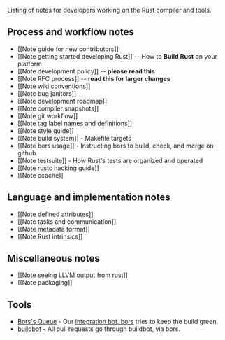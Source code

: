 Listing of notes for developers working on the Rust compiler and tools.

## Process and workflow notes

* [[Note guide for new contributors]]
* [[Note getting started developing Rust]] -- How to **Build Rust** on your platform
* [[Note development policy]] -- **please read this**
* [[Note RFC process]] -- **read this for larger changes**
* [[Note wiki conventions]]
* [[Note bug janitors]]
* [[Note development roadmap]]
* [[Note compiler snapshots]]
* [[Note git workflow]]
* [[Note tag label names and definitions]]
* [[Note style guide]]
* [[Note build system]] - Makefile targets
* [[Note bors usage]] - Instructing bors to build, check, and merge on github
* [[Note testsuite]] - How Rust's tests are organized and operated
* [[Note rustc hacking guide]]
* [[Note ccache]]

## Language and implementation notes

* [[Note defined attributes]]
* [[Note tasks and communication]]
* [[Note metadata format]]
* [[Note Rust intrinsics]]

## Miscellaneous notes

* [[Note seeing LLVM output from rust]]
* [[Note packaging]]

## Tools

* [Bors's Queue](http://buildbot.rust-lang.org/bors/bors.html) - Our [integration bot, bors](https://github.com/bors) tries to keep the build green.
* [buildbot](http://buildbot.rust-lang.org/bors/bors.html) - All pull requests go through buildbot, via bors.